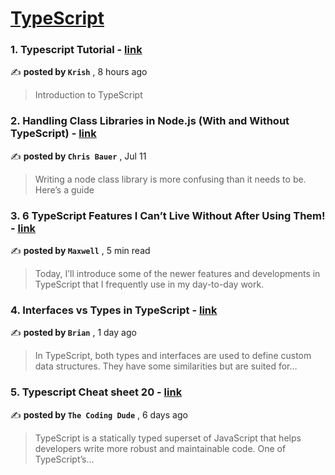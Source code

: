 
<h1><a href=https://medium.com/tag/typescript-tips/recommended target="_blank" rel="noopener noreferrer">TypeScript</a></h1>
<h3>1. Typescript Tutorial - <a href=https://medium.com/@krishsurya1249/typescript-tutorial-f8d45ce5766b?source=tag_recommended_feed---------0-84----------typescript_tips----------6a6327ad_3672_4351_a0fc_673692dc9997------- target="_blank" rel="noopener noreferrer">link</a></h3>

✍️ **posted by `Krish`** <date> , 8 hours ago</date>

<blockquote>Introduction to TypeScript</blockquote>

<h3>2. Handling Class Libraries in Node.js (With and Without TypeScript) - <a href=https://medium.com/better-programming/handling-class-libraries-in-node-js-with-and-without-typescript-39b73b2186b6?source=tag_recommended_feed---------1-107----------typescript_tips----------6a6327ad_3672_4351_a0fc_673692dc9997------- target="_blank" rel="noopener noreferrer">link</a></h3>

✍️ **posted by `Chris Bauer`** <date> , Jul 11</date>

<blockquote>Writing a node class library is more confusing than it needs to be. Here’s a guide</blockquote>

<h3>3. 6 TypeScript Features I Can’t Live Without After Using Them! - <a href=https://medium.com/javascript-in-plain-english/6-typescript-features-i-cant-live-without-after-using-them-1d7feab33922?source=tag_recommended_feed---------2-85----------typescript_tips----------6a6327ad_3672_4351_a0fc_673692dc9997------- target="_blank" rel="noopener noreferrer">link</a></h3>

✍️ **posted by `Maxwell`** <date> , 5 min read</date>

<blockquote>Today, I’ll introduce some of the newer features and developments in TypeScript that I frequently use in my day-to-day work.</blockquote>

<h3>4. Interfaces vs Types in TypeScript - <a href=https://medium.com/dev-genius/interfaces-vs-types-in-typescript-6874d3f35434?source=tag_recommended_feed---------3-84----------typescript_tips----------6a6327ad_3672_4351_a0fc_673692dc9997------- target="_blank" rel="noopener noreferrer">link</a></h3>

✍️ **posted by `Brian`** <date> , 1 day ago</date>

<blockquote>In TypeScript, both types and interfaces are used to define custom data structures. They have some similarities but are suited for…</blockquote>

<h3>5. Typescript Cheat sheet 20 - <a href=https://medium.com/@thecodingdude/typescript-cheat-sheet-20-a6329a46e779?source=tag_recommended_feed---------4-85----------typescript_tips----------6a6327ad_3672_4351_a0fc_673692dc9997------- target="_blank" rel="noopener noreferrer">link</a></h3>

✍️ **posted by `The Coding Dude`** <date> , 6 days ago</date>

<blockquote>TypeScript is a statically typed superset of JavaScript that helps developers write more robust and maintainable code. One of TypeScript’s…</blockquote>

